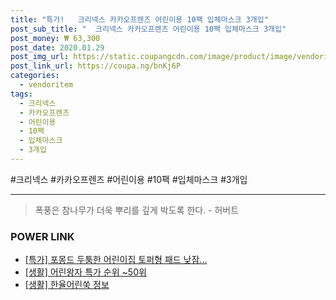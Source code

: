 ```yaml
--- 
title: "특가!   크리넥스 카카오프렌즈 어린이용 10팩 입체마스크 3개입" 
post_sub_title: "  크리넥스 카카오프렌즈 어린이용 10팩 입체마스크 3개입" 
post_money: ₩ 63,300 
post_date: 2020.01.29 
post_img_url: https://static.coupangcdn.com/image/product/image/vendoritem/2018/11/13/3106137082/5fb30126-cb47-4553-b9f9-a1303e659061.jpg 
post_link_url: https://coupa.ng/bnKj6P 
categories: 
  - vendoritem 
tags: 
  - 크리넥스 
  - 카카오프렌즈 
  - 어린이용 
  - 10팩 
  - 입체마스크 
  - 3개입 
--- 
```

  #크리넥스 #카카오프렌즈 #어린이용 #10팩 #입체마스크 #3개입 
<hr> 

> 폭풍은 참나무가 더욱 뿌리를 깊게 박도록 한다. - 허버트 


### POWER LINK

* <a href="https://blog.naver.com/santokki14/221790330147" target="_blank">[특가] 포몽드 두툼한 어린이집 토퍼형 패드 낮잠...</a>
* <a href="https://blog.naver.com/sakai111/221783706845" target="_blank"> [생활] 어린왕자 특가 순위 ~50위</a>
* <a href="https://blog.naver.com/sakai111/221762799830" target="_blank"> [생활] 한율어린쑥 정보 </a>
